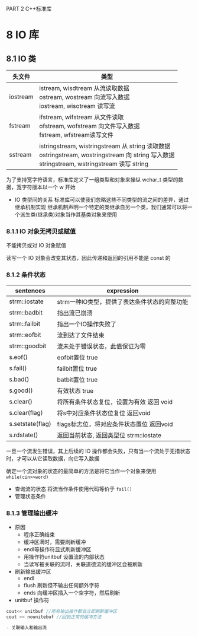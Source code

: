 PART 2 C++标准库

# 8 IO 库

## 8.1 IO 类
|头文件|类型|
|---|---|
|iostream|istream, wisdtream 从流读取数据<br>ostream, wostream 向流写入数据<br>iostream, wisotream 读写流|
|fstream|ifstream, wifstream 从文件读取<br>ofstream, wofstream 向文件写入数据<br>fstream, wfstream读写文件|
|sstream|istringstream, wistringstream 从 string 读取数据<br>ostringstream, wostringstream 向 string 写入数据 <br>stringstream, wstringstream 读写 string|

为了支持宽字符语言，标准库定义了一组类型和对象来操纵 wchar_t 类型的数据，宽字符版本以一个 w 开始

- IO 类型间的关系
    标准库可以使我们忽略这些不同类型的流之间的差异，通过继承机制实现
    继承机制声明一个特定的类继承自另一个类，我们通常可以将一个派生类(继承类)对象当作其基类对象来使用

### 8.1.1 IO 对象无拷贝或赋值
不能拷贝或对 IO 对象赋值

读写一个 IO 对象会改变其状态，因此传递和返回的引用不能是 const 的

### 8.1.2 条件状态

|sentences|expression|
|---|---|
|strm::iostate|strm一种IO类型，提供了表达条件状态的完整功能|
|strm::badbit|指出流已崩溃|
|strm::failbit|指出一个IO操作失败了|
|strm::eofbit|流到达了文件结束|
|strm::goodbit|流未处于错误状态，此值保证为零|
|s.eof()|eofbit置位 true|
|s.fail()|failbit置位 true|
|s.bad()|batbit置位 true|
|s.good()|有效状态 true|
|s.clear()|将所有条件状态复位，设置为有效 返回 void|
|s.clear(flag)|将s中对应条件状态位复位 返回void|
|s.setstate(flag)|flags标志位，将对应条件状态置位 返回void|
|s.rdstate()|返回当前状态, 返回类型位 strm::iostate|


一旦一个流发生错误，其上后续的 IO 操作都会失败，只有当一个流处于无措状态时，才可以从它读取数据，向它写入数据

确定一个流对象的状态的最简单的方法是将它当作一个对象来使用  
`while(cin>>word)`

- 查询流的状态
    将流当作条件使用代码等价于 `fail()`
- 管理状态条件

### 8.1.3 管理输出缓冲
- 原因
    - 程序正确结束
    - 缓冲区满时，需要刷新缓冲
    - endl等操作符显式刷新缓冲区
    - 用操作符unitbuf 设置流的内部状态
    - 当读写被关联的流时，关联道德流的缓冲区会被刷新
- 刷新输出缓冲区
    - endl
    - flush 刷新但不输出任何额外字符
    - ends 向缓冲区插入一个空字符，然后刷新
- unitbuf 操作符
```cpp
cout<< unitbuf //所有输出操作都会立即刷新缓冲区
cout << nounitebuf //回到正常的缓冲方法

- 关联输入和输出流